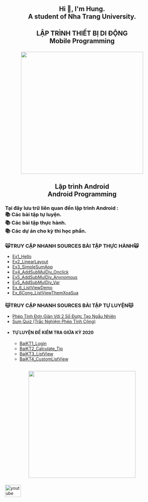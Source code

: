 <h2 align="center">Hi 👋, I'm Hung. <br>A student of Nha Trang University.</h2>

###

<h2 align="center">LẬP TRÌNH THIẾT BỊ DI ĐỘNG<br>Mobile Programming</h2>

###

<div align="center">
  <img height="400" src="https://proeffico.com/wp-content/uploads/2023/10/app-development-1.gif"  />
</div>

<h2 align="center">Lập trình Android<br>Android Programming</h2>

###

<h3 align="left">Tại đây lưu trữ liên quan đến lập trình Android :<br>📚 Các bài tập tự luyện.<br>📚 Các bài tập thực hành.<br>📚 Các dự án cho kỳ thi học phần.</h3>

<h3 align="left">🙀TRUY CẬP NHANH SOURCES BÀI TẬP THỰC HÀNH🙀</h3>

<ul>
  <li>
    <a href = "https://github.com/hungnguyen2912003/63132095-AndroidProgramming/tree/main/Ex1_Hello/app/src/main">Ex1_Hello</a>
  </li>
    <li>
    <a href = "https://github.com/hungnguyen2912003/63132095-AndroidProgramming/tree/main/Ex2_LinearLayout/app/src/main">Ex2_LinearLayout</a>
  </li>
    <li>
    <a href = "https://github.com/hungnguyen2912003/63132095-AndroidProgramming/tree/main/Ex3_SimpleSumApp/app/src/main">Ex3_SimpleSumApp</a>
  </li>
      <li>
    <a href = "https://github.com/hungnguyen2912003/63132095-AndroidProgramming/tree/main/Ex4_AddSubMulDiv_Onclick/app/src/main">Ex4_AddSubMulDiv_Onclick</a>
  </li>
      <li>
    <a href = "https://github.com/hungnguyen2912003/63132095-AndroidProgramming/tree/main/Ex5_AddSubMulDiv_Anynomous/app/src/main">Ex5_AddSubMulDiv_Anynomous</a>
  </li>
  <li>
    <a href = "https://github.com/hungnguyen2912003/63132095-AndroidProgramming/tree/main/Ex5_AddSubMulDiv_Var/app/src/main">Ex5_AddSubMulDiv_Var</a>
  </li>
      <li>
    <a href = "https://github.com/hungnguyen2912003/63132095-AndroidProgramming/tree/main/Ex_6_ListViewDemo/app/src/main">Ex_6_ListViewDemo</a>
  </li>
  <li>
    <a href = "https://github.com/hungnguyen2912003/63132095-AndroidProgramming/tree/main/Ex_6Cong_ListViewThemXoaSua/app/src/main">Ex_6Cong_ListViewThemXoaSua</a>
  </li>
</ul>

<h3 align="left">😽TRUY CẬP NHANH SOURCES BÀI TẬP TỰ LUYỆN😽</h3>

<ul>
  <li>
    <a href = "https://github.com/hungnguyen2912003/63132095-AndroidProgramming/tree/main/Practice/Calculator_Random/app/src/main">Phép Tính Đơn Giản Với 2 Số Được Tạo Ngẫu Nhiên</a>
  </li>
    <li>
    <a href = "https://github.com/hungnguyen2912003/63132095-AndroidProgramming/tree/main/Practice/Sum_Quiz/app/src/main">Sum Quiz (Trắc Nghiệm Phép Tính Cộng)</a>
  </li>
  <li>
    <h4 align="left">TỰ LUYỆN ĐỀ KIỂM TRA GIỮA KỲ 2020</h4>
  </li>
  <ul>
    <li>
      <a href = "https://github.com/hungnguyen2912003/63132095-AndroidProgramming/tree/main/Practice/GK_2020/BaiKT1/app/src/main">BaiKT1_Login</a>
    </li>
        <li>
      <a href = "https://github.com/hungnguyen2912003/63132095-AndroidProgramming/tree/main/Practice/GK_2020/BaiKT2/app/src/main">BaiKT2_Calculate_Tip</a>
    </li>
        <li>
      <a href = "https://github.com/hungnguyen2912003/63132095-AndroidProgramming/tree/main/Practice/GK_2020/BaiKT3/app/src/main">BaiKT3_ListView</a>
    </li>
        <li>
      <a href = "https://github.com/hungnguyen2912003/63132095-AndroidProgramming/tree/main/Practice/GK_2020/BaiKT4/app/src/main">BaiKT4_CustomListView</a>
    </li>
  </ul>
</ul>

<br clear="both">

<div align="center">
  <img height="350" src="https://i.makeagif.com/media/8-29-2016/NaroBk.gif"  />
</div>

###

  <a href="http://www.youtube.com/@HungNguyen-ye8fe" target="_blank">
    <img src="https://raw.githubusercontent.com/maurodesouza/profile-readme-generator/master/src/assets/icons/social/youtube/default.svg" width="52" height="40" alt="youtube logo"  />
  </a>
</div>

###
